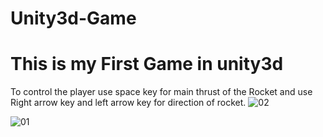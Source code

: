 # Unity3d-Game
# This is my First Game in unity3d 

To control the player use space key for main thrust of the Rocket
and use Right arrow key and left arrow key for direction of rocket.
![02](https://user-images.githubusercontent.com/53724843/72239021-9c1b6980-3605-11ea-8852-352ff7e88438.png)

![01](https://user-images.githubusercontent.com/53724843/72239038-a9385880-3605-11ea-9770-5aed9f4c5b83.png)
